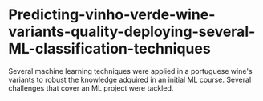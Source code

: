 # Predicting-vinho-verde-wine-variants-quality-deploying-several-ML-classification-techniques
Several machine learning techniques were applied in a portuguese wine's variants to robust the knowledge adquired in an initial ML course. Several challenges that cover an ML project were tackled.
